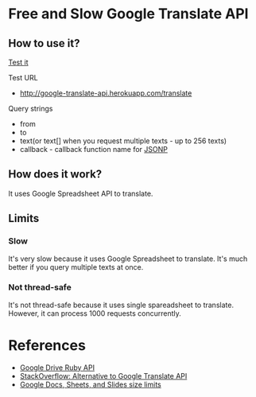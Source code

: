 # Free and Slow Google Translate API

## How to use it?

[Test it](http://google-translate-api.herokuapp.com/translate?from=en&to=ko&text[]=hi,%20how%20are%20you?&text[]=i'm%20fine,%20thank%20you&callback=test)

Test URL

* http://google-translate-api.herokuapp.com/translate

Query strings

* from
* to
* text(or text[] when you request multiple texts - up to 256 texts)
* callback - callback function name for [JSONP](http://en.wikipedia.org/wiki/JSONP)

## How does it work?

It uses Google Spreadsheet API to translate.

## Limits

### Slow

It's very slow because it uses Google Spreadsheet to translate. It's much better if you query multiple texts at once.

### Not thread-safe

It's not thread-safe because it uses single spareadsheet to translate. However, it can process 1000 requests concurrently.

# References

* [Google Drive Ruby API](https://github.com/gimite/google-drive-ruby)
* [StackOverflow: Alternative to Google Translate API](http://stackoverflow.com/questions/6151668/alternative-to-google-translate-api#answer-8543979)
* [Google Docs, Sheets, and Slides size limits](http://support.google.com/drive/bin/answer.py?hl=en&answer=37603)
